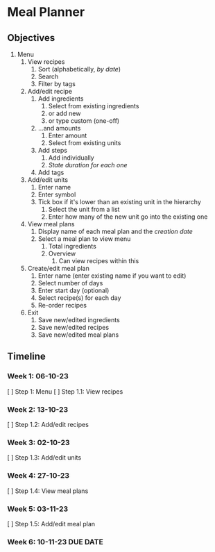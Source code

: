 # Meal Planner

## Objectives

1. Menu
    1. View recipes
        1. Sort (alphabetically, _by date_)
        2. Search
        3. Filter by tags
    2. Add/edit recipe
        1. Add ingredients
            1. Select from existing ingredients
            2. or add new
            3. or type custom (one-off)
        2. ...and amounts
            1. Enter amount
            2. Select from existing units
        3. Add steps
            1. Add individually
            2. _State duration for each one_
        4. Add tags
    3. Add/edit units
        1. Enter name
        2. Enter symbol
        3. Tick box if it's lower than an existing unit in the hierarchy
            1. Select the unit from a list
            2. Enter how many of the new unit go into the existing one
    4. View meal plans
        1. Display name of each meal plan and the _creation date_
        2. Select a meal plan to view menu
            1. Total ingredients
            2. Overview
                1. Can view recipes within this
    5. Create/edit meal plan
        1. Enter name (enter existing name if you want to edit)
        2. Select number of days
        3. Enter start day (optional)
        4. Select recipe(s) for each day
        5. Re-order recipes
    6. Exit
        1. Save new/edited ingredients
        2. Save new/edited recipes
        3. Save new/edited meal plans

## Timeline

### Week 1: 06-10-23

[ ] Step 1: Menu
[ ] Step 1.1: View recipes

### Week 2: 13-10-23

[ ] Step 1.2: Add/edit recipes

### Week 3: 02-10-23

[ ] Step 1.3: Add/edit units

### Week 4: 27-10-23

[ ] Step 1.4: View meal plans

### Week 5: 03-11-23

[ ] Step 1.5: Add/edit meal plan

### Week 6: 10-11-23 **DUE DATE**